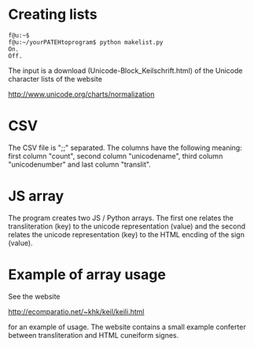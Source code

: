 
# Creating lists

```console
f@u:~$
f@u:~/yourPATEHtoprogram$ python makelist.py
On.
Off.
```
The input is a download (Unicode-Block_Keilschrift.html) of the Unicode character lists of the website

http://www.unicode.org/charts/normalization


# CSV
The CSV file is ";;" separated. The columns have the following meaning: first column "count", second column "unicodename", third column "unicodenumber" and last column "translit".

# JS array
The program creates two JS / Python arrays. The first one relates the transliteration (key) to the unicode representation (value) and the second relates the unicode representation (key) to the HTML encding of the sign (value).

# Example of array usage

See the website

http://ecomparatio.net/~khk/keil/keili.html

for an example of usage. The website contains a small example conferter between transliteration and HTML cuneiform signes.
